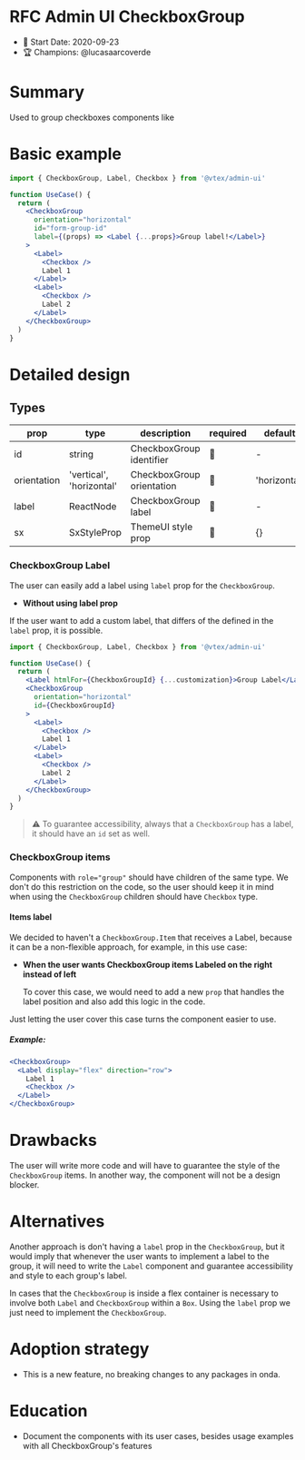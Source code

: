 # RFC Admin UI CheckboxGroup

- 📅 Start Date: 2020-09-23
- 🏆 Champions: @lucasaarcoverde

# Summary

Used to group checkboxes components like

# Basic example

```jsx
import { CheckboxGroup, Label, Checkbox } from '@vtex/admin-ui'

function UseCase() {
  return (
    <CheckboxGroup
      orientation="horizontal"
      id="form-group-id"
      label={(props) => <Label {...props}>Group label!</Label>}
    >
      <Label>
        <Checkbox />
        Label 1
      </Label>
      <Label>
        <Checkbox />
        Label 2
      </Label>
    </CheckboxGroup>
  )
}
```

# Detailed design

## Types

| prop        | type                     | description               | required | default      |
| ----------- | ------------------------ | ------------------------- | -------- | ------------ |
| id          | string                   | CheckboxGroup identifier  | 🚫       | -            |
| orientation | 'vertical', 'horizontal' | CheckboxGroup orientation | 🚫       | 'horizontal' |
| label       | ReactNode                | CheckboxGroup label       | 🚫       | -            |
| sx          | SxStyleProp              | ThemeUI style prop        | 🚫       | {}           |

### CheckboxGroup Label

The user can easily add a label using `label` prop for the `CheckboxGroup`.

- **Without using label prop**

If the user want to add a custom label, that differs of the defined in the `label` prop, it is possible.

```jsx
import { CheckboxGroup, Label, Checkbox } from '@vtex/admin-ui'

function UseCase() {
  return (
    <Label htmlFor={CheckboxGroupId} {...customization}>Group Label</Label>
    <CheckboxGroup
      orientation="horizontal"
      id={CheckboxGroupId}
    >
      <Label>
        <Checkbox />
        Label 1
      </Label>
      <Label>
        <Checkbox />
        Label 2
      </Label>
    </CheckboxGroup>
  )
}
```

> ⚠️ To guarantee accessibility, always that a `CheckboxGroup` has a label, it should have an `id` set as well.

### CheckboxGroup items

Components with `role="group"` should have children of the same type. We don't do this restriction on the code, so the user should keep it in mind when using the `CheckboxGroup` children should have `Checkbox` type.

#### Items label

We decided to haven't a `CheckboxGroup.Item` that receives a Label, because it can be a non-flexible approach, for example, in this use case:

- **When the user wants CheckboxGroup items Labeled on the right instead of left**

  To cover this case, we would need to add a new `prop` that handles the label position and also add this logic in the code.

Just letting the user cover this case turns the component easier to use.

##### Example:

```jsx
<CheckboxGroup>
  <Label display="flex" direction="row">
    Label 1
    <Checkbox />
  </Label>
</CheckboxGroup>
```

# Drawbacks

The user will write more code and will have to guarantee the style of the `CheckboxGroup` items. In another way, the component will not be a design blocker.

# Alternatives

Another approach is don't having a `label` prop in the `CheckboxGroup`, but it would imply that whenever the user wants to implement a label to the group, it will need to write the `Label` component and guarantee accessibility and style to each group's label.

In cases that the `CheckboxGroup` is inside a flex container is necessary to involve both `Label` and `CheckboxGroup` within a `Box`. Using the `label` prop we just need to implement the `CheckboxGroup`.

# Adoption strategy

- This is a new feature, no breaking changes to any packages in onda.

# Education

- Document the components with its user cases, besides usage examples with all CheckboxGroup's features
